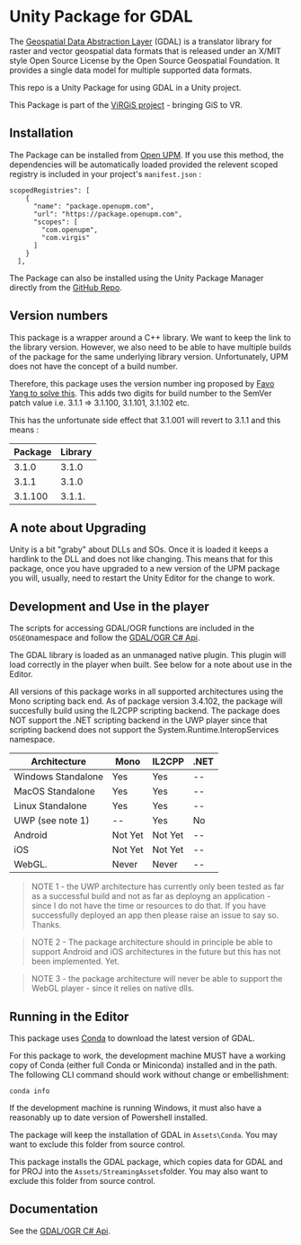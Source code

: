 # Unity Package for GDAL

The [Geospatial Data Abstraction Layer](https://gdal.org//) (GDAL) is a translator library for raster and vector geospatial data formats that is released under an X/MIT style Open Source License by the Open Source Geospatial Foundation. It provides a single data model for multiple supported data formats. 

This repo is a Unity Package for using GDAL in a Unity project.

This Package is part of the [ViRGiS project](https://www.virgis.org/) - bringing GiS to VR. 

## Installation

The Package can be installed from [Open UPM](https://openupm.com/packages/com.virgis.gdal/). If you use this method, the dependencies will be automatically loaded provided the relevent scoped registry is included in your project's `manifest.json` :
```
scopedRegistries": [
    {
      "name": "package.openupm.com",
      "url": "https://package.openupm.com",
      "scopes": [
        "com.openupm",
        "com.virgis"
      ]
    }
  ],
```

The Package can also be installed using the Unity Package Manager directly from the [GitHub Repo](https://github.com/ViRGIS-Team/gdal-upm).

## Version numbers

This package is a wrapper around a C++ library. We want to keep the link to the library version. However, we also need to be able to have multiple
builds of the package for the same underlying library version. Unfortunately, UPM does not have the concept of a build number.

Therefore, this package uses the version number ing proposed by [Favo Yang to solve this](https://medium.com/openupm/how-to-maintain-upm-package-part-3-2d08294269ad#88d8). This adds two digits for build number to the SemVer patch value i.e. 3.1.1 => 3.1.100, 3.1.101, 3.1.102 etc.

This has the unfortunate side effect that 3.1.001 will revert to 3.1.1 and this means :

| Package | Library |
| ------- | ------- |
| 3.1.0   | 3.1.0   |
| 3.1.1   | 3.1.0   |
| 3.1.100 | 3.1.1.  |

## A note about Upgrading

Unity is a bit "graby" about DLLs and SOs. Once it is loaded it keeps a hardlink to the DLL and does not like changing. This means that for this package, once you have upgraded to a new version of the UPM package you will, usually, need to restart the Unity Editor for the change to work.

## Development and Use in the player

The scripts for accessing GDAL/OGR functions are included in the `OSGEO`namespace and follow the [GDAL/OGR C# Api](https://gdal.org/api/csharp.html).

The GDAL library is loaded as an unmanaged native plugin. This plugin will load correctly in the player when built. See below for a note about use in the Editor.

All versions of this package works in all supported architectures using the Mono scripting back end. As of package version 3.4.102, the package will succesfully build using the IL2CPP scripting backend. The package does NOT support the .NET scripting backend in the UWP player since that scripting backend does not support the System.Runtime.InteropServices namespace.

| Architecture        | Mono    | IL2CPP  | .NET |
|---------------------|---------|---------|------|
| Windows Standalone  | Yes     | Yes     |  --  |
| MacOS Standalone    | Yes     | Yes     |  --  |
| Linux Standalone    | Yes     | Yes     |  --  |
| UWP  (see note 1)    |  --     | Yes     | No   |
| Android             | Not Yet | Not Yet |  --  |
| iOS                 | Not Yet | Not Yet |  --  |
| WebGL.              | Never   | Never   |  --  |

> NOTE 1 - the UWP architecture has currently only been tested as far as a successful build and not as far as deployng an application - since I do not have the time or resources to do that. If you have successfully deployed an app then please raise an issue to say so. Thanks.

> NOTE 2 - The package architecture should in principle be able to support Android and iOS architectures in the future but this has not been implemented. Yet.

> NOTE 3 - the package architecture will never be able to support the WebGL player - since it relies on native dlls. 


## Running in the Editor

This package uses [Conda](https://docs.conda.io/en/latest/) to download the latest version of GDAL.

For this package to work, the development machine MUST have a working copy of Conda (either full Conda or Miniconda) installed and in the path. The following CLI command should work without change or embellishment:

```
conda info
```

If the development machine is running Windows, it must also have a reasonably up to date version of Powershell installed.

The package will keep the installation of GDAL in `Assets\Conda`. You may want to exclude this folder from source control.

This package installs the GDAL package, which copies data for GDAL and for PROJ into the `Assets/StreamingAssets`folder. You may also want to exclude this folder from source control.

## Documentation

See the [GDAL/OGR C# Api](https://gdal.org/api/csharp/index.html).

